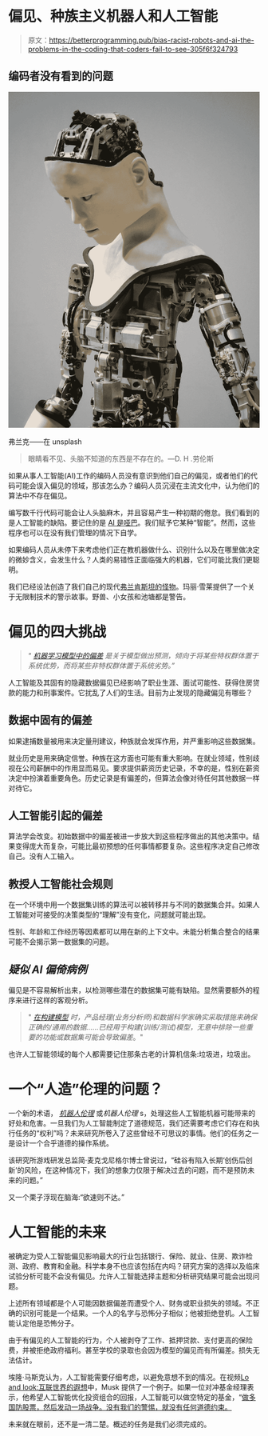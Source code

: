 # 偏见、种族主义机器人和人工智能

> 原文：<https://betterprogramming.pub/bias-racist-robots-and-ai-the-problems-in-the-coding-that-coders-fail-to-see-305f6f324793>

## 编码者没有看到的问题

![](img/606400953880cffe8d4aa59c71284a24.png)

弗兰克——在 unsplash

> 眼睛看不见、头脑不知道的东西是不存在的。—D. H .劳伦斯

如果从事人工智能(AI)工作的编码人员没有意识到他们自己的偏见，或者他们的代码可能会误入偏见的领域，那该怎么办？编码人员沉浸在主流文化中，认为他们的算法中不存在偏见。

编写数千行代码可能会让人头脑麻木，并且容易产生一种初期的倦怠。我们看到的是人工智能的缺陷。要记住的是 [AI 是哑巴](https://towardsdatascience.com/@drpatfarrell)。我们赋予它某种“智能”。然而，这些程序也可以在没有我们管理的情况下自学。

如果编码人员从未停下来考虑他们正在教机器做什么、识别什么以及在哪里做决定的微妙含义，会发生什么？人类的易错性正面临强大的机器，它们可能比我们更聪明。

我们已经设法创造了我们自己的现代[弗兰肯斯坦的怪物](https://www.smithsonianmag.com/arts-culture/reading-original-frankenstein-200-years-180968473/)。玛丽·雪莱提供了一个关于无限制技术的警示故事。野兽、小女孩和池塘都是警告。

# 偏见的四大挑战

> “ [*机器学习模型中的偏差*](https://vitalflux.com/ai-machine-learning-bias-explained-examples/) *是关于模型做出预测，倾向于将某些特权群体置于系统优势，而将某些非特权群体置于系统劣势。”*

人工智能及其固有的隐藏数据偏见已经影响了职业生涯、面试可能性、获得住房贷款的能力和刑事案件。它扰乱了人们的生活。目前为止发现的隐藏偏见有哪些？

## 数据中固有的偏差

如果逮捕数量被用来决定量刑建议，种族就会发挥作用，并严重影响这些数据集。

就业历史是用来确定信誉。种族在这方面也可能有重大影响。在就业领域，性别歧视在公司薪酬中的作用显而易见。要求提供薪资历史记录，不幸的是，性别在薪资决定中扮演着重要角色。历史记录是有偏差的，但算法会像对待任何其他数据一样对待它。

## 人工智能引起的偏差

算法学会改变。初始数据中的偏差被进一步放大到这些程序做出的其他决策中。结果变得庞大而复杂，可能比最初预想的任何事情都要复杂。这些程序决定自己修改自己。没有人工输入。

## 教授人工智能社会规则

在一个环境中用一个数据集训练的算法可以被转移并与不同的数据集合并。如果人工智能对可接受的决策类型的“理解”没有变化，问题就可能出现。

性别、年龄和工作经历等因素都可以用在新的上下文中。未能分析集合整合的结果可能不会揭示第一数据集的问题。

## *疑似 AI 偏倚病例*

偏见是不容易解析出来，以检测哪些潜在的数据集可能有缺陷。显然需要额外的程序来进行这样的客观分析。

> " [*在构建模型*](http://bit.ly/2NGIUaN) *时，产品经理(业务分析师)和数据科学家确实采取措施来确保正确的/通用的数据……已经用于构建(训练/测试)模型，无意中排除一些重要的功能或数据集可能会导致偏差*。"

也许人工智能领域的每个人都需要记住那条古老的计算机信条:垃圾进，垃圾出。

# 一个“人造”伦理的问题？

一个新的术语， [*机器人伦理*](https://en.wikipedia.org/wiki/Ethics_of_artificial_intelligence) 或*机器人伦理* s，处理这些人工智能机器可能带来的好处和危害。一旦我们为人工智能制定了道德规范，我们还需要考虑它们存在和执行任务的“权利”吗？未来研究所卷入了这些曾经不可思议的事情。他们的任务之一是设计一个合乎道德的操作系统。

该研究所游戏研发总监简·麦克戈尼格尔博士曾说过，“硅谷有陷入长期‘创伤后创新’的风险，在这种情况下，我们的想象力仅限于解决过去的问题，而不是预防未来的问题。”

又一个栗子浮现在脑海:“欲速则不达。”

# 人工智能的未来

被确定为受人工智能偏见影响最大的行业包括银行、保险、就业、住房、欺诈检测、政府、教育和金融。科学本身不也应该包括在内吗？研究方案的选择以及临床试验分析可能不会没有偏见。允许人工智能选择主题和分析研究结果可能会出现问题。

上述所有领域都是个人可能因数据偏差而遭受个人、财务或职业损失的领域。不正确的识别可能是一个结果。一个人的名字与恐怖分子相似；他被拒绝登机。人工智能认定他是恐怖分子。

由于有偏见的人工智能的行为，个人被剥夺了工作、抵押贷款、支付更高的保险费，并被拒绝政府福利。甚至学校的录取也会因为模型的偏见而有所偏差。损失无法估计。

埃隆·马斯克认为，人工智能需要仔细考虑，以避免意想不到的情况。在视频[Lo and look:互联世界的遐想](https://www.amazon.com/Lo-Behold-Reveries-Connected-World/dp/B01KH1C37O/ref=sr_1_1?hvadid=78408967214902&hvbmt=be&hvdev=c&hvqmt=e&keywords=lo+and+behold&qid=1567208886&s=movies-tv&sr=1-1)中，Musk 提供了一个例子。如果一位对冲基金经理表示，他希望人工智能优化投资组合的回报，人工智能可以做空特定的基金，“[做多国防股票，然后发动一场战争。没有我们的警惕，就没有任何道德约束。](https://www.youtube.com/watch?v=_ChGhnbCy6g)

未来就在眼前，还不是一清二楚。概述的任务是我们必须完成的。